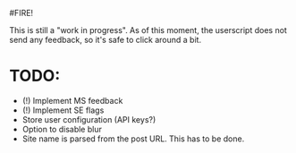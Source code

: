 #FIRE!

This is still a "work in progress". As of this moment, the userscript does not send any feedback, so it's safe to click around a bit.

# TODO:
* (!) Implement MS feedback
* (!) Implement SE flags
* Store user configuration (API keys?)
* Option to disable blur
* Site name is parsed from the post URL. This has to be done.
